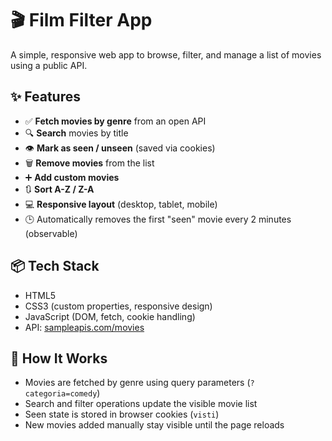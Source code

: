 # 🎬 Film Filter App

A simple, responsive web app to browse, filter, and manage a list of movies using a public API.

## ✨ Features

- ✅ **Fetch movies by genre** from an open API
- 🔍 **Search** movies by title
- 👁️ **Mark as seen / unseen** (saved via cookies)
- 🗑️ **Remove movies** from the list
- ➕ **Add custom movies**
- 🔃 **Sort A-Z / Z-A**
- 💻 **Responsive layout** (desktop, tablet, mobile)
- 🕒 Automatically removes the first "seen" movie every 2 minutes (observable)

## 📦 Tech Stack

- HTML5
- CSS3 (custom properties, responsive design)
- JavaScript (DOM, fetch, cookie handling)
- API: [sampleapis.com/movies](https://sampleapis.com/api-list/movies)

## 🧠 How It Works

- Movies are fetched by genre using query parameters (`?categoria=comedy`)
- Search and filter operations update the visible movie list
- Seen state is stored in browser cookies (`visti`)
- New movies added manually stay visible until the page reloads
